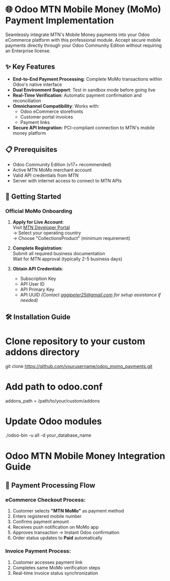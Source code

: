 # 🌐 Odoo MTN Mobile Money (MoMo) Payment Implementation

Seamlessly integrate MTN's Mobile Money payments into your Odoo eCommerce platform with this professional module. Accept secure mobile payments directly through your Odoo Community Edition without requiring an Enterprise license.

## ✨ Key Features

- **End-to-End Payment Processing**: Complete MoMo transactions within Odoo's native interface
- **Dual Environment Support**: Test in sandbox mode before going live
- **Real-Time Verification**: Automatic payment confirmation and reconciliation
- **Omnichannel Compatibility**: Works with:
  - Odoo eCommerce storefronts
  - Customer portal invoices
  - Payment links
- **Secure API Integration**: PCI-compliant connection to MTN's mobile money platform

## 📋 Prerequisites

- Odoo Community Edition (v17+ recommended)
- Active MTN MoMo merchant account
- Valid API credentials from MTN
- Server with internet access to connect to MTN APIs

## 🚀 Getting Started

### Official MoMo Onboarding

1. **Apply for Live Account**:  
   Visit [MTN Developer Portal](https://momodeveloper.mtn.com/golive)  
   → Select your operating country  
   → Choose "CollectionsProduct" (minimum requirement)

2. **Complete Registration**:  
   Submit all required business documentation  
   Wait for MTN approval (typically 2-5 business days)

3. **Obtain API Credentials**:  
   - Subscription Key  
   - API User ID  
   - API Primary Key
   - API UUID
   *(Contact aggipeter25@gmail.com for setup assistance if needed)*

## 🛠 Installation Guide

# Clone repository to your custom addons directory
git clone https://github.com/yourusername/odoo_momo_payments.git

# Add path to odoo.conf
addons_path = /path/to/your/custom/addons

# Update Odoo modules
./odoo-bin -u all -d your_database_name
# Odoo MTN Mobile Money Integration Guide

## 🔄 Payment Processing Flow

### eCommerce Checkout Process:
1. Customer selects **"MTN MoMo"** as payment method
2. Enters registered mobile number
3. Confirms payment amount
4. Receives push notification on MoMo app
5. Approves transaction → Instant Odoo confirmation
6. Order status updates to **Paid** automatically

### Invoice Payment Process:
1. Customer accesses payment link
2. Completes same MoMo verification steps
3. Real-time invoice status synchronization

